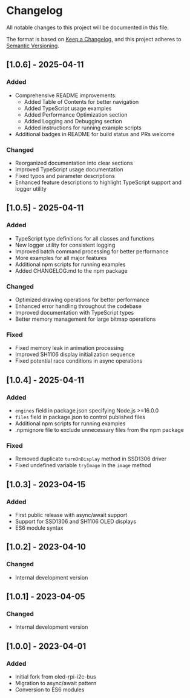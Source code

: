 # Changelog

All notable changes to this project will be documented in this file.

The format is based on [Keep a Changelog](https://keepachangelog.com/en/1.0.0/),
and this project adheres to [Semantic Versioning](https://semver.org/spec/v2.0.0.html).

## [1.0.6] - 2025-04-11

### Added

- Comprehensive README improvements:
  - Added Table of Contents for better navigation
  - Added TypeScript usage examples
  - Added Performance Optimization section
  - Added Logging and Debugging section
  - Added instructions for running example scripts
- Additional badges in README for build status and PRs welcome

### Changed

- Reorganized documentation into clear sections
- Improved TypeScript usage documentation
- Fixed typos and parameter descriptions
- Enhanced feature descriptions to highlight TypeScript support and logger utility

## [1.0.5] - 2025-04-11

### Added

- TypeScript type definitions for all classes and functions
- New logger utility for consistent logging
- Improved batch command processing for better performance
- More examples for all major features
- Additional npm scripts for running examples
- Added CHANGELOG.md to the npm package

### Changed

- Optimized drawing operations for better performance
- Enhanced error handling throughout the codebase
- Improved documentation with TypeScript types
- Better memory management for large bitmap operations

### Fixed

- Fixed memory leak in animation processing
- Improved SH1106 display initialization sequence
- Fixed potential race conditions in async operations

## [1.0.4] - 2025-04-11

### Added

- `engines` field in package.json specifying Node.js >=16.0.0
- `files` field in package.json to control published files
- Additional npm scripts for running examples
- .npmignore file to exclude unnecessary files from the npm package

### Fixed

- Removed duplicate `turnOnDisplay` method in SSD1306 driver
- Fixed undefined variable `tryImage` in the `image` method

## [1.0.3] - 2023-04-15

### Added

- First public release with async/await support
- Support for SSD1306 and SH1106 OLED displays
- ES6 module syntax

## [1.0.2] - 2023-04-10

### Changed

- Internal development version

## [1.0.1] - 2023-04-05

### Changed

- Internal development version

## [1.0.0] - 2023-04-01

### Added

- Initial fork from oled-rpi-i2c-bus
- Migration to async/await pattern
- Conversion to ES6 modules
